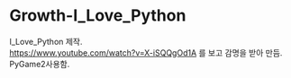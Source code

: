 # Growth-I_Love_Python    
I_Love_Python 제작.    
https://www.youtube.com/watch?v=X-iSQQgOd1A 를 보고 감명을 받아 만듬.       
PyGame2사용함.
